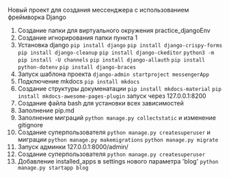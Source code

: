 Новый проект для создания мессенджера с использованием фреймворка Django


1. Создание папки для виртуального окружения practice_djangoEnv
2. Создание игнорирования папки пункта 1
3. Установка django 
`pip install django`
`pip install django-crispy-forms`
`pip install django-cleanup`
`pip install django-ckeditor`
`python3 -m pip install -U channels`
`pip install django-allauth`
`pip install python-dotenv`
`pip install django-braces`
4. Запуск шаблона проекта
`django-admin startproject messengerApp`
5. Подключение mkdocs
`pip install mkdocs`
6. Создание структуры докуменатации
`pip install mkdocs-material`
`pip install mkdocs-awesome-pages-plugin`
запуск через 127.0.0.1:8200
7. Создание файла  bash для установки всех зависимостей
8. Заполнение pip.md 
9. Заполнение миграций
`python manage.py collectstatic`
и изменение gitignore 
10. Создание суперпользователя
`python manage.py createsuperuser`
и миграции
`python manage.py makemigrations`
`python manage.py migrate`
11. Запуск админки  127.0.0.1:8000/admin/
12. Cоздание суперпользователя
`python manage.py createsuperuser`
13. Добавление installed_apps в settings нового параметра 'blog' 
`python manage.py startapp blog`